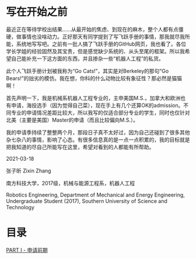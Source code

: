 # 写在开始之前

最近正在等待学校出结果……从最开始的焦虑、到现在的麻木，整个人都有点僵硬，做事情也没啥动力。正好那天有同学提到了写飞跃手册的事情，那我就尽我所能，系统地写写吧。之前有一批人搞了飞跃手册的GitHub网页，我也看了。各位学长学姐的经验固然及其宝贵，但是感觉缺少系统的、从头至尾的框架。所以我希望自己能补充一下这方面的东西，并且掺杂一些“机器人工程”的私货。

此个人飞跃手册计划被我称为“Go Cats!”，其实是对Berkeley的那句“Go Bears!”的拙劣的模仿。我在想，你科的什么动物比较有象征性？那必然是猫猫啊！

首先声明一下，我是机械系机器人工程专业的，主申美国M.S.，加拿大和欧洲也有申请，海投选手（因为觉得自己菜），现在手上有几个还算OK的admission。不同专业的申请情况差距比较大，所以我写的仅适合部分专业的学生，同时也仅针对北美（主要是美国）Master的申请（而且比较偏向M.S.）。

我的申请季持续了整整两个月，那段日子真不太好过，因为自己还碰到了很多其他杂七杂八的事情，影响了心态。有很多信息真的是一点一点积累的，我的目标就是把我知道的尽自己所能写在这里，希望对看到的人都能有所帮助。

2021-03-18

张子昕
Zixin Zhang

南方科技大学，2017级，机械与能源工程系，机器人工程

Robotics Engineering, Department of Mechanical and Energy Engineering, Undergraduate Student (2017), Southern University of Science and Technology

# 目录
[PART I - 申请前期](https://github.com/Atom990/GoCats/blob/main/PART_I.md)
